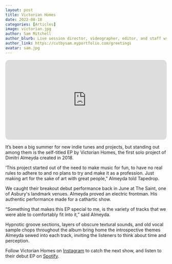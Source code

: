 ```yaml
---
layout: post
title: Victorian Homes
date: 2022-08-18
categories: [Articles]
image: victorian.jpg
author: Sam Mitchell
author_blurb: Live session director, videographer, editor, and staff writer for Tapedrop since 2019
author_link: https://cutbysam.myportfolio.com/greetings
avatar: sam.jpg
---
```


<iframe style="border-radius:12px" src="https://open.spotify.com/embed/album/2eiOE3oHyUFIJt401SdYSE?utm_source=generator&theme=0" width="100%" height="250" frameBorder="0" allowfullscreen="" allow="autoplay; clipboard-write; encrypted-media; fullscreen; picture-in-picture"></iframe>

It’s been a big summer for new indie tunes and projects, but standing out among them is the self-titled EP by Victorian Homes, the first solo project of Dimitri Almeyda created in 2018.

‘This project started out of the need to make music for fun, to have no real rules to adhere to and no plans to try and make it as a profession. Just making art for the sake of art with great people,” Almeyda told Tapedrop.

We caught their breakout debut performance back in June at The Saint, one of Asbury's landmark venues. Almeyda proved an electric frontman. His authentic performance made for a cathartic show.

“Something that makes this EP special to me, is the variety of tracks that we were able to comfortably fit into it,” said Almeyda.

Hypnotic groove sections, layers of obscure textural sounds, and old vocal sample chops throughout the album bring home the introspective themes Almeyda sewed into each track, inviting the listeners to think about time and perception.

Follow Victorian Homes on [Instagram](https://www.instagram.com/victorianhomes_music/) to catch the next show, and listen to their debut EP on [Spotify](https://open.spotify.com/artist/4JURtfIRtUmlj5k2X5Ozym).
